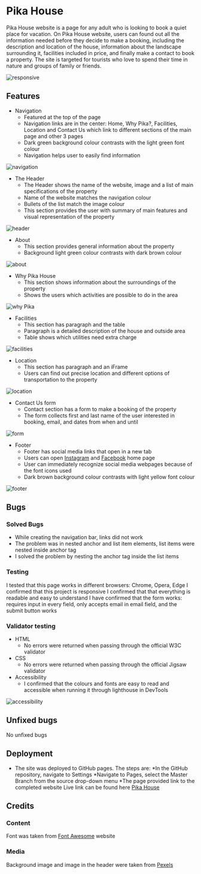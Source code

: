 # Pika House
Pika House website is a page for any adult who is looking to book a quiet place for vacation.
On Pika House website, users can found out all the information needed before they decide to make a booking, including the description and location of the house, information about the landscape surrounding it, facilities included in price, and finally make a contact to book a property. The site is targeted for tourists who love to spend their time in nature and groups of family or friends.

![responsive](assets/images/responsive.png)

## Features

* Navigation
    * Featured at the top of the page
    * Navigation links are in the center: Home, Why Pika?, Facilities, Location and  Contact Us which link to different sections of the main page and other 3 pages
    * Dark green background colour contrasts with the light green font colour
    * Navigation helps user to easily find information

![navigation](assets/images/nav.PNG)

* The Header
    * The Header shows the name of the website, image and a list of main specifications of the property
    * Name of the website matches the navigation colour
    * Bullets of the list match the image colour
    * This section provides the user with summary of main features and visual representation of the property

![header](assets/images/header.PNG)

* About
    * This section provides general information about the property
    * Background light green colour contrasts with dark brown colour

![about](assets/images/about.PNG)

* Why Pika House
    * This section shows information about the surroundings of the property
    * Shows the users which activities are possible to do in the area

![why Pika](assets/images/why.PNG)

* Facilities
    * This section has paragraph and the table
    * Paragraph is a detailed description of the house and outside area
    * Table shows which utilities need extra charge

![facilities](assets/images/facilities.PNG)

* Location
    * This section has paragraph and an iFrame
    * Users can find out precise location and different options of transportation to the property

![location](assets/images/location.PNG)

* Contact Us form
    * Contact section has a form to make a booking of the property
    * The form collects first and last name of the user interested in booking, email, and dates from when and until

![form](assets/images/contact.PNG)

* Footer
    * Footer has social media links that open in a new tab
    * Users can open [Instagram](https://www.instagram.com/) and [Facebook](https://www.facebook.com/) home page
    * User can immediately recognize social media webpages because of the font icons used
    * Dark brown background colour contrasts with light yellow font colour

![footer](assets/images/footer.PNG)

## Bugs

### Solved Bugs
* While creating the navigation bar, links did not work
* The problem was in nested anchor and list item elements, list items were nested inside anchor tag
* I solved the problem by nesting the anchor tag inside the list items


### Testing

I tested that this page works in different browsers: Chrome, Opera, Edge
I confirmed that this project is responsive
I confirmed that that everything is readable and easy to understand
I have confirmed that the form works: requires input in every field, only accepts email in email field, and the submit button works

### Validator testing
* HTML
    * No errors were returned when passing through the official W3C validator
* CSS
    * No errors were returned when passing through the official Jigsaw validator
* Accessibility
    * I confirmed that the colours and fonts are easy to read and accessible when running it through lighthouse in DevTools

![accessibility](assets/images/accessibility.PNG)

## Unfixed bugs
No unfixed bugs

## Deployment
* The site was deployed to GitHub pages. The steps are:
    *In the GitHub repository, navigate to Settings
    *Navigate to Pages, select the Master Branch from the source drop-down menu
    *The page provided link to the completed website
Live link can be found here [Pika House](https://mljubaj.github.io/pika_house/)

## Credits

### Content
Font was taken from [Font Awesome](https://fontawesome.com/) website

### Media
Background image and image in the header were taken from [Pexels](https://www.pexels.com/)
